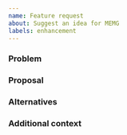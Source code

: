 ```yaml
---
name: Feature request
about: Suggest an idea for MEMG
labels: enhancement
---
```


### Problem

### Proposal

### Alternatives

### Additional context
